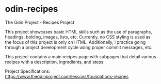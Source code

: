 # odin-recipes
The Odin Project - Recipes Project

This project showcases basic HTML skills such as the use of paragraphs, headings, bolding, images, lists, etc. Currently, no CSS styling is used as the focus of this project is only on HTML. Additionally, I practice going through a project development cycle using proper commit messages, etc.

This project contains a main recipes page with subpages that detail various recipes with a description, ingredients, and steps

Project Specifications: https://www.theodinproject.com/lessons/foundations-recipes